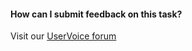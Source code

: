 #### How can I submit feedback on this task?

Visit our [UserVoice forum](http://visualstudio.uservoice.com/forums/121579-visual-studio/)
